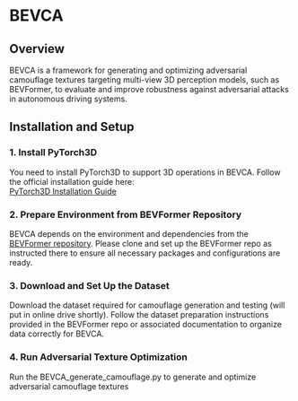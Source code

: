 # BEVCA

## Overview

BEVCA is a framework for generating and optimizing adversarial camouflage textures targeting multi-view 3D perception models, such as BEVFormer, to evaluate and improve robustness against adversarial attacks in autonomous driving systems.

## Installation and Setup

### 1. Install PyTorch3D

You need to install PyTorch3D to support 3D operations in BEVCA. Follow the official installation guide here:  
[PyTorch3D Installation Guide](https://github.com/facebookresearch/pytorch3d/blob/main/INSTALL.md)

### 2. Prepare Environment from BEVFormer Repository

BEVCA depends on the environment and dependencies from the [BEVFormer repository](https://github.com/fundamentalvision/BEVFormer). Please clone and set up the BEVFormer repo as instructed there to ensure all necessary packages and configurations are ready.

### 3. Download and Set Up the Dataset

Download the dataset required for camouflage generation and testing (will put in online drive shortly). Follow the dataset preparation instructions provided in the BEVFormer repo or associated documentation to organize data correctly for BEVCA.

### 4. Run Adversarial Texture Optimization

Run the BEVCA_generate_camouflage.py to generate and optimize adversarial camouflage textures



